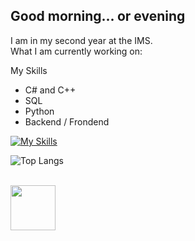 ## Good morning... or evening
I am in my second year at the IMS.
<br>
What I am currently working on:


My Skills
- C# and C++
- SQL
- Python
- Backend / Frondend

[![My Skills](https://skillicons.dev/icons?i=cs,cpp,html,css,js,python,vscode,postman,docker,blender,unity&theme=dark&center=true&perline=5)](https://skillicons.dev)


![Top Langs](https://github-readme-stats.vercel.app/api/top-langs/?username=RobinTea&layout=compact)

<br>
<img src="https://github.com/RobinTea/RobinTea/assets/142886484/c19e9294-00dc-4d13-9e94-9c95117386e0" width="72" height="72">

<!--
**RobinTea/RobinTea** is a ✨ _special_ ✨ repository because its `README.md` (this file) appears on your GitHub profile.

Here are some ideas to get you started:

- 🔭 I’m currently working on ...
- 🌱 I’m currently learning ...
- 👯 I’m looking to collaborate on ...
- 🤔 I’m looking for help with ...
- 💬 Ask me about ...
- 📫 How to reach me: ...
- 😄 Pronouns: ...
- ⚡ Fun fact: ...
-->
